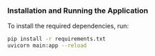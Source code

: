 ### Installation and Running the Application

To install the required dependencies, run:

```bash
pip install -r requirements.txt
uvicorn main:app --reload

